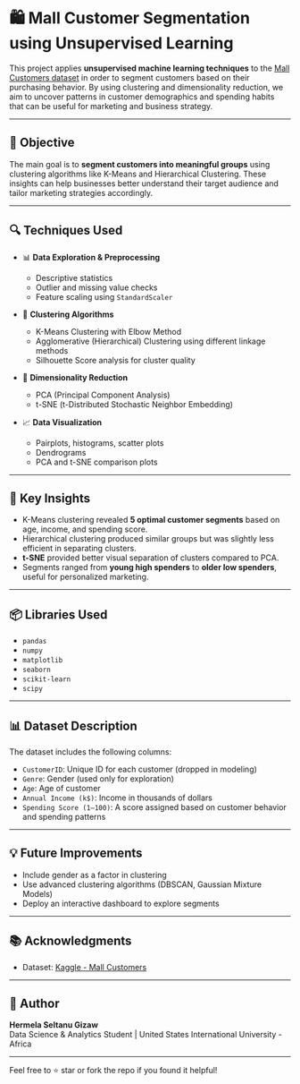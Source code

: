 # 🛍️ Mall Customer Segmentation using Unsupervised Learning

This project applies **unsupervised machine learning techniques** to the [Mall Customers dataset](https://www.kaggle.com/datasets/abdallahwagih/mall-customers-segmentation) in order to segment customers based on their purchasing behavior. By using clustering and dimensionality reduction, we aim to uncover patterns in customer demographics and spending habits that can be useful for marketing and business strategy.


---

## 🎯 Objective

The main goal is to **segment customers into meaningful groups** using clustering algorithms like K-Means and Hierarchical Clustering. These insights can help businesses better understand their target audience and tailor marketing strategies accordingly.

---

## 🔍 Techniques Used

- 📊 **Data Exploration & Preprocessing**
  - Descriptive statistics
  - Outlier and missing value checks
  - Feature scaling using `StandardScaler`

- 🎯 **Clustering Algorithms**
  - K-Means Clustering with Elbow Method
  - Agglomerative (Hierarchical) Clustering using different linkage methods
  - Silhouette Score analysis for cluster quality

- 🔄 **Dimensionality Reduction**
  - PCA (Principal Component Analysis)
  - t-SNE (t-Distributed Stochastic Neighbor Embedding)

- 📈 **Data Visualization**
  - Pairplots, histograms, scatter plots
  - Dendrograms
  - PCA and t-SNE comparison plots

---

## 📌 Key Insights

- K-Means clustering revealed **5 optimal customer segments** based on age, income, and spending score.
- Hierarchical clustering produced similar groups but was slightly less efficient in separating clusters.
- **t-SNE** provided better visual separation of clusters compared to PCA.
- Segments ranged from **young high spenders** to **older low spenders**, useful for personalized marketing.

---

## 📦 Libraries Used

- `pandas`
- `numpy`
- `matplotlib`
- `seaborn`
- `scikit-learn`
- `scipy`

---

## 📊 Dataset Description

The dataset includes the following columns:

- `CustomerID`: Unique ID for each customer (dropped in modeling)
- `Genre`: Gender (used only for exploration)
- `Age`: Age of customer
- `Annual Income (k$)`: Income in thousands of dollars
- `Spending Score (1–100)`: A score assigned based on customer behavior and spending patterns

---

## 💡 Future Improvements

- Include gender as a factor in clustering
- Use advanced clustering algorithms (DBSCAN, Gaussian Mixture Models)
- Deploy an interactive dashboard to explore segments

---

## 📚 Acknowledgments

- Dataset: [Kaggle - Mall Customers](https://www.kaggle.com/datasets/abdallahwagih/mall-customers-segmentation)

---

## 🧠 Author

**Hermela Seltanu Gizaw**  
Data Science & Analytics Student | United States International University - Africa

---

Feel free to ⭐ star or fork the repo if you found it helpful!
